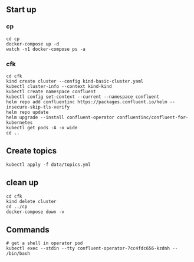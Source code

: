 
## Start up

### cp
```shell
cd cp
docker-compose up -d
watch -n1 docker-compose ps -a
```

### cfk

```shell
cd cfk
kind create cluster --config kind-basic-cluster.yaml
kubectl cluster-info --context kind-kind
kubectl create namespace confluent
kubectl config set-context --current --namespace confluent
helm repo add confluentinc https://packages.confluent.io/helm --insecure-skip-tls-verify
helm repo update
helm upgrade --install confluent-operator confluentinc/confluent-for-kubernetes
kubectl get pods -A -o wide
cd ..
```

## Create topics

```shell
kubectl apply -f data/topics.yml
```

## clean up

```shell
cd cfk
kind delete cluster
cd ../cp
docker-compose down -v
```

## Commands
```shell
# get a shell in operator pod
kubectl exec --stdin --tty confluent-operator-7cc4fdc656-kzdnh -- /bin/bash
```